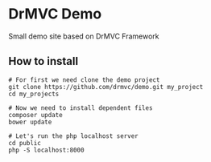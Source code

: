 # DrMVC Demo

Small demo site based on DrMVC Framework

## How to install

    # For first we need clone the demo project
    git clone https://github.com/drmvc/demo.git my_project
    cd my_projects

    # Now we need to install dependent files
    composer update
    bower update

    # Let's run the php localhost server
    cd public
    php -S localhost:8000

